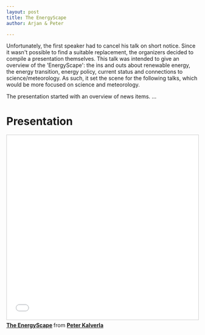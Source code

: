 ```yaml
---
layout: post
title: The EnergyScape
author: Arjan & Peter

---
```


Unfortunately, the first speaker had to cancel his talk on short notice. Since it wasn't possible to find a suitable replacement, the organizers decided to compile a presentation themselves. This talk was intended to give an overview of the 'EnergyScape': the ins and outs about renewable energy, the energy transition, energy policy, current status and connections to science/meteorology. As such, it set the scene for the following talks, which would be more focused on science and meteorology.

The presentation started with an overview of news items. ...

<!--more-->

# Presentation
<iframe src="//www.slideshare.net/slideshow/embed_code/key/j40nGrXkAreS5B" width="595" height="485" frameborder="0" marginwidth="0" marginheight="0" scrolling="no" style="border:1px solid #CCC; border-width:1px; margin-bottom:5px; max-width: 100%;" allowfullscreen> </iframe> <div style="margin-bottom:5px"> <strong> <a href="//www.slideshare.net/PeterKalverla/the-energyscape" title="The EnergyScape" target="_blank">The EnergyScape</a> </strong> from <strong><a target="_blank" href="https://www.slideshare.net/PeterKalverla">Peter Kalverla</a></strong> </div>
